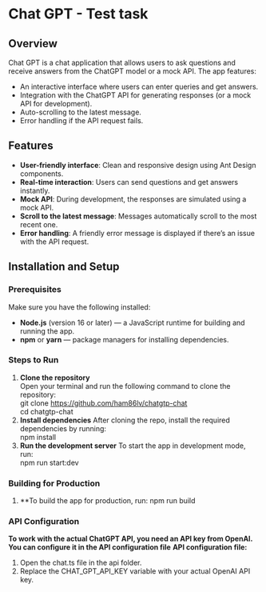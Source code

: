 # Chat GPT - Test task

## Overview

Chat GPT is a chat application that allows users to ask questions and receive answers from the ChatGPT model or a mock API. The app features:
- An interactive interface where users can enter queries and get answers.
- Integration with the ChatGPT API for generating responses (or a mock API for development).
- Auto-scrolling to the latest message.
- Error handling if the API request fails.

## Features

- **User-friendly interface**: Clean and responsive design using Ant Design components.
- **Real-time interaction**: Users can send questions and get answers instantly.
- **Mock API**: During development, the responses are simulated using a mock API.
- **Scroll to the latest message**: Messages automatically scroll to the most recent one.
- **Error handling**: A friendly error message is displayed if there’s an issue with the API request.

## Installation and Setup

### Prerequisites

Make sure you have the following installed:
- **Node.js** (version 16 or later) — a JavaScript runtime for building and running the app.
- **npm** or **yarn** — package managers for installing dependencies.

### Steps to Run

1. **Clone the repository**  
   Open your terminal and run the following command to clone the repository:\
   git clone https://github.com/ham86lv/chatgtp-chat \
   cd chatgtp-chat
2. **Install dependencies**
   After cloning the repo, install the required dependencies by running:\
   npm install
3. **Run the development server**
   To start the app in development mode, run:\
   npm run start:dev

### Building for Production

1. **To build the app for production, run:
   npm run build

### API Configuration
  **To work with the actual ChatGPT API, you need an API key from OpenAI. You can configure it in the API configuration file**
  **API configuration file:**
1.  Open the chat.ts file in the api folder.
2.  Replace the CHAT_GPT_API_KEY variable with your actual OpenAI API key.
